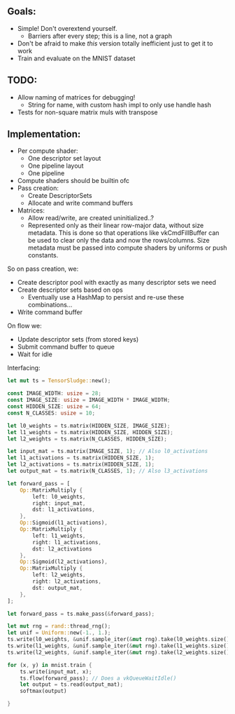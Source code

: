 ## Goals:
* Simple! Don't overextend yourself. 
    * Barriers after every step; this is a line, not a graph
* Don't be afraid to make _this_ version totally inefficient just to get it to work
* Train and evaluate on the MNIST dataset

## TODO:
* Allow naming of matrices for debugging!
    * String for name, with custom hash impl to only use handle hash
* Tests for non-square matrix muls with transpose

## Implementation:
* Per compute shader:
    * One descriptor set layout 
    * One pipeline layout
    * One pipeline 
* Compute shaders should be builtin ofc
* Pass creation:
    * Create DescriptorSets
    * Allocate and write command buffers
* Matrices:
    * Allow read/write, are created uninitialized..?
    * Represented only as their linear row-major data, without size metadata. This is done so that operations like vkCmdFillBuffer can be used to clear only the data and now the rows/columns. Size metadata must be passed into compute shaders by uniforms or push constants.

So on pass creation, we:
* Create descriptor pool with exactly as many descriptor sets we need
* Create descriptor sets based on ops
    * Eventually use a HashMap to persist and re-use these combinations...
* Write command buffer

On flow we: 
* Update descriptor sets (from stored keys)
* Submit command buffer to queue
* Wait for idle

Interfacing:
```rust
let mut ts = TensorSludge::new();

const IMAGE_WIDTH: usize = 28;
const IMAGE_SIZE: usize = IMAGE_WIDTH * IMAGE_WIDTH;
const HIDDEN_SIZE: usize = 64;
const N_CLASSES: usize = 10;

let l0_weights = ts.matrix(HIDDEN_SIZE, IMAGE_SIZE);
let l1_weights = ts.matrix(HIDDEN_SIZE, HIDDEN_SIZE);
let l2_weights = ts.matrix(N_CLASSES, HIDDEN_SIZE);

let input_mat = ts.matrix(IMAGE_SIZE, 1); // Also l0_activations
let l1_activations = ts.matrix(HIDDEN_SIZE, 1);
let l2_activations = ts.matrix(HIDDEN_SIZE, 1);
let output_mat = ts.matrix(N_CLASSES, 1); // Also l3_activations

let forward_pass = [
    Op::MatrixMultiply {
        left: l0_weights,
        right: input_mat,
        dst: l1_activations,
    },
    Op::Sigmoid(l1_activations),
    Op::MatrixMultiply {
        left: l1_weights,
        right: l1_activations,
        dst: l2_activations
    },
    Op::Sigmoid(l2_activations),
    Op::MatrixMultiply {
        left: l2_weights,
        right: l2_activations,
        dst: output_mat,
    },
];

let forward_pass = ts.make_pass(&forward_pass);

let mut rng = rand::thread_rng();
let unif = Uniform::new(-1., 1.);
ts.write(l0_weights, &unif.sample_iter(&mut rng).take(l0_weights.size()).collect());
ts.write(l1_weights, &unif.sample_iter(&mut rng).take(l1_weights.size()).collect());
ts.write(l2_weights, &unif.sample_iter(&mut rng).take(l2_weights.size()).collect());

for (x, y) in mnist.train {
    ts.write(input_mat, x);
    ts.flow(forward_pass); // Does a vkQueueWaitIdle()
    let output = ts.read(output_mat);
    softmax(output)

}

```
